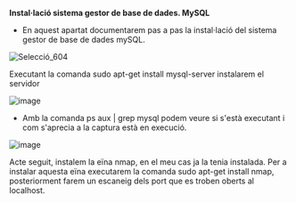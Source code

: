 **Instal·lació sistema gestor de base de dades. MySQL**


- En aquest apartat documentarem pas a pas la instal·lació del sistema gestor de base de dades mySQL.





![Selecció_604](https://user-images.githubusercontent.com/91249713/173052958-ced5d810-4edc-4cf1-8e8c-2c139c8edc1f.png)


Executant la comanda sudo apt-get install mysql-server instalarem el servidor


![image](https://user-images.githubusercontent.com/91249713/173056306-21f97d99-04e1-4b99-b324-00980826fdc3.png)

- Amb la comanda ps aux | grep mysql podem veure si s'està executant i com s'aprecia a la captura està en execució.

![image](https://user-images.githubusercontent.com/91249713/173056629-0593cd0d-e6ce-47ef-8430-1e4204a2d6e1.png)

Acte seguit, instalem la eïna nmap, en el meu cas ja la tenia instalada. Per a instalar aquesta eïna executarem la comanda sudo apt-get install nmap, posteriorment farem un escaneig dels port que es troben oberts al localhost.





















